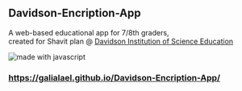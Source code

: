 ## Davidson-Encription-App

A web-based educational app for 7/8th graders,  
created for Shavit plan @ [Davidson Institution of Science Education](https://davidson.weizmann.ac.il/en)  
  
<img src="https://img.shields.io/badge/made%20with-javascript-yellow.svg?style=flat" alt="made with javascript">

### https://galialael.github.io/Davidson-Encription-App/
